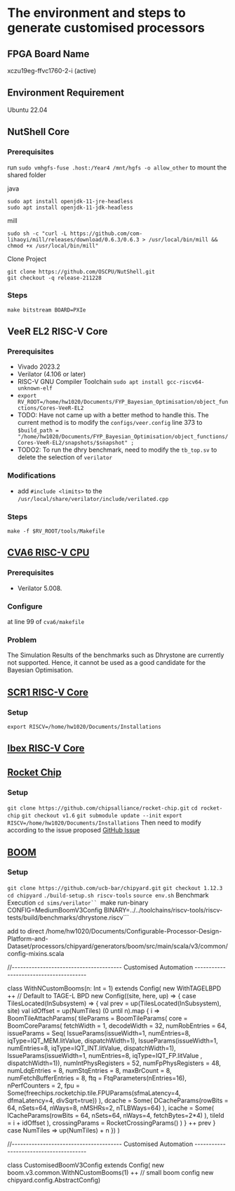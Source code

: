 # The environment and steps to generate customised processors

## FPGA Board Name

xczu19eg-ffvc1760-2-i (active)

## Environment Requirement

Ubuntu 22.04

## NutShell Core

### Prerequisites

run ```sudo vmhgfs-fuse .host:/Year4 /mnt/hgfs -o allow_other``` to mount the shared folder

java

```sudo apt install openjdk-11-jre-headless```\
```sudo apt install openjdk-11-jdk-headless```

mill

```sudo sh -c "curl -L https://github.com/com-lihaoyi/mill/releases/download/0.6.3/0.6.3 > /usr/local/bin/mill && chmod +x /usr/local/bin/mill"```

Clone Project

```git clone https://github.com/OSCPU/NutShell.git```\
```git checkout -q release-211228```

### Steps

``` make bitstream BOARD=PXIe ```

## VeeR EL2 RISC-V Core

### Prerequisites

- Vivado 2023.2
- Verilator (4.106 or later)
- RISC-V GNU Compiler Toolchain ```sudo apt install gcc-riscv64-unknown-elf```
- ```export RV_ROOT=/home/hw1020/Documents/FYP_Bayesian_Optimisation/object_functions/Cores-VeeR-EL2```
- TODO: Have not came up with a better method to handle this. The current method is to modify the ```configs/veer.config``` line 373 to ```$build_path = "/home/hw1020/Documents/FYP_Bayesian_Optimisation/object_functions/Cores-VeeR-EL2/snapshots/$snapshot" ;```
- TODO2: To run the dhry benchmark, need to modify the ```tb_top.sv``` to delete the selection of ```verilator```

### Modifications
- add ```#include <limits>``` to the ```/usr/local/share/verilator/include/verilated.cpp```

### Steps

```make -f $RV_ROOT/tools/Makefile```

## [CVA6 RISC-V CPU](https://github.com/openhwgroup/cva6)

### Prerequisites

- Verilator 5.008.

### Configure

at line 99 of ```cva6/makefile```

### Problem

The Simulation Results of the benchmarks such as Dhrystone are currently not supported. Hence, it cannot be used as a good candidate for the Bayesian Optimisation.

## [SCR1 RISC-V Core](https://github.com/syntacore/scr1/tree/master)

### Setup

```export RISCV=/home/hw1020/Documents/Installations```

## [Ibex RISC-V Core](https://github.com/lowRISC/ibex)

## [Rocket Chip](https://github.com/chipsalliance/rocket-chip.git)

### Setup
```git clone https://github.com/chipsalliance/rocket-chip.git```
```cd rocket-chip```
```git checkout v1.6```
```git submodule update --init```
```export RISCV=/home/hw1020/Documents/Installations```
Then need to modify according to the issue proposed [GitHub Issue](https://github.com/chipsalliance/rocket-chip/pull/3226)

## [BOOM](https://github.com/riscv-boom/riscv-boom)

### Setup
```git clone https://github.com/ucb-bar/chipyard.git```
```git checkout 1.12.3```
```cd chipyard```
```./build-setup.sh riscv-tools```
```source env.sh```
Benchmark Execution
```cd sims/verilator``
```make run-binary CONFIG=MediumBoomV3Config BINARY=../../toolchains/riscv-tools/riscv-tests/build/benchmarks/dhrystone.riscv```


add to direct /home/hw1020/Documents/Configurable-Processor-Design-Platform-and-Dataset/processors/chipyard/generators/boom/src/main/scala/v3/common/config-mixins.scala

//--------------------------------------- Customised Automation ---------------------------------------

class WithNCustomBooms(n: Int = 1) extends Config(
  new WithTAGELBPD ++ // Default to TAGE-L BPD
  new Config((site, here, up) => {
    case TilesLocated(InSubsystem) => {
      val prev = up(TilesLocated(InSubsystem), site)
      val idOffset = up(NumTiles)
      (0 until n).map { i =>
        BoomTileAttachParams(
          tileParams = BoomTileParams(
            core = BoomCoreParams(
              fetchWidth = 1,
              decodeWidth = 32,
              numRobEntries = 64,
              issueParams = Seq(
                IssueParams(issueWidth=1, numEntries=8, iqType=IQT_MEM.litValue, dispatchWidth=1),
                IssueParams(issueWidth=1, numEntries=8, iqType=IQT_INT.litValue, dispatchWidth=1),
                IssueParams(issueWidth=1, numEntries=8, iqType=IQT_FP.litValue , dispatchWidth=1)),
              numIntPhysRegisters = 52,
              numFpPhysRegisters = 48,
              numLdqEntries = 8,
              numStqEntries = 8,
              maxBrCount = 8,
              numFetchBufferEntries = 8,
              ftq = FtqParameters(nEntries=16),
              nPerfCounters = 2,
              fpu = Some(freechips.rocketchip.tile.FPUParams(sfmaLatency=4, dfmaLatency=4, divSqrt=true))
            ),
            dcache = Some(
              DCacheParams(rowBits = 64, nSets=64, nWays=8, nMSHRs=2, nTLBWays=64)
            ),
            icache = Some(
              ICacheParams(rowBits = 64, nSets=64, nWays=4, fetchBytes=2*4)
            ),
            tileId = i + idOffset
          ),
          crossingParams = RocketCrossingParams()
        )
      } ++ prev
    }
    case NumTiles => up(NumTiles) + n
  })
)



//--------------------------------------- Customised Automation ---------------------------------------

class CustomisedBoomV3Config extends Config(
  new boom.v3.common.WithNCustomBooms(1) ++                          // small boom config
  new chipyard.config.AbstractConfig)


